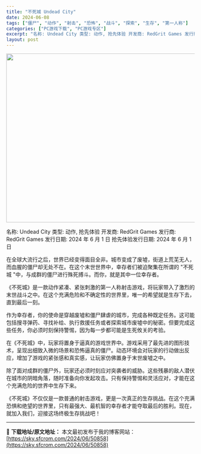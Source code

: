 ```yaml
---
title: "不死城 Undead City"
date: 2024-06-08
tags: ["僵尸", "动作", "射击", "恐怖", "战斗", "探索", "生存", "第一人称"]
categories: ["PC游戏下载", "PC游戏专区"]
excerpt: "名称: Undead City 类型: 动作, 抢先体验 开发商: RedGrit Games 发行商: RedGrit Games 发行日期: 2024 年 6 月 1 日 抢先体验发行日期: 2024 年 6 月 1 日 在全球大流行之后，世界已经变得面目全非。城市变成了废墟，街道上荒芜无人，而&hellip;"
layout: post
---
```


<img class="aligncenter size-full wp-image-50859" src="https://sky.sfcrom.com/wp-content/uploads/2024/06/2024060802481830.webp" alt="" width="800" height="450" />

名称: Undead City
类型: 动作, 抢先体验
开发商: RedGrit Games
发行商: RedGrit Games
发行日期: 2024 年 6 月 1 日
抢先体验发行日期: 2024 年 6 月 1 日

在全球大流行之后，世界已经变得面目全非。城市变成了废墟，街道上荒芜无人，而血腥的僵尸却无处不在。在这个末世世界中，幸存者们被迫聚集在所谓的 "不死城 "中，与成群的僵尸进行殊死搏斗。而你，就是其中一位幸存者。

《不死城》是一款动作紧凑、紧张刺激的第一人称射击游戏，将玩家带入了激烈的末世战斗之中。在这个充满危险和不确定性的世界里，唯一的希望就是生存下去，直到最后一刻。

作为幸存者，你的使命是穿越废墟和僵尸肆虐的城市，完成各种既定任务。这可能包括搜寻弹药、寻找补给、执行救援任务或者探索城市废墟中的秘密。但要完成这些任务，你必须时刻保持警惕，因为每一步都可能是生死攸关的考验。

在《不死城》中，玩家将置身于逼真的游戏世界中。游戏采用了最先进的图形技术，呈现出细致入微的场景和恐怖逼真的僵尸。动态环境会对玩家的行动做出反应，增加了游戏的紧张感和真实感，让玩家仿佛置身于末世废墟之中。

除了面对成群的僵尸外，玩家还必须时刻应对突袭者的威胁。这些残暴的敌人潜伏在城市的阴暗角落，随时准备向你发起攻击。只有保持警惕和灵活应对，才能在这个充满危险的世界中生存下来。

《不死城》不仅仅是一款普通的射击游戏，更是一次真正的生存挑战。在这个充满恐惧和绝望的世界里，只有最强大、最机智的幸存者才能夺取最后的胜利。现在，就加入我们，迎接这场终极生存挑战吧！

---
📖 **下载地址/原文地址：** 本文最初发布于我的博客网站：[https://sky.sfcrom.com/2024/06/50858](https://sky.sfcrom.com/2024/06/50858)
